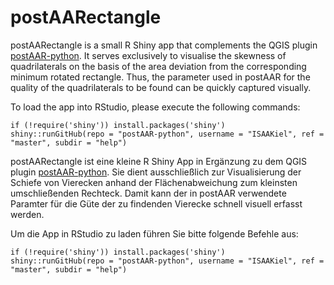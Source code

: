 # postAARectangle

postAARectangle is a small R Shiny app that complements the QGIS plugin [postAAR-python](https://github.com/ISAAKiel/postAAR-python). It serves exclusively to visualise the skewness of quadrilaterals on the basis of the area deviation from the corresponding minimum rotated rectangle. Thus, the parameter used in postAAR for the quality of the quadrilaterals to be found can be quickly captured visually.

To load the app into RStudio, please execute the following commands:

```
if (!require('shiny')) install.packages('shiny')
shiny::runGitHub(repo = "postAAR-python", username = "ISAAKiel", ref = "master", subdir = "help")
```

postAARectangle ist eine kleine R Shiny App in Ergänzung zu dem QGIS plugin [postAAR-python](https://github.com/ISAAKiel/postAAR-python). Sie dient ausschließlich zur Visualisierung der Schiefe von Vierecken anhand der Flächenabweichung zum kleinsten umschließenden Rechteck. Damit kann der in postAAR verwendete Paramter für die Güte der zu findenden Vierecke schnell visuell erfasst werden.

Um die App in RStudio zu laden führen Sie bitte folgende Befehle aus:

```
if (!require('shiny')) install.packages('shiny')
shiny::runGitHub(repo = "postAAR-python", username = "ISAAKiel", ref = "master", subdir = "help")
```